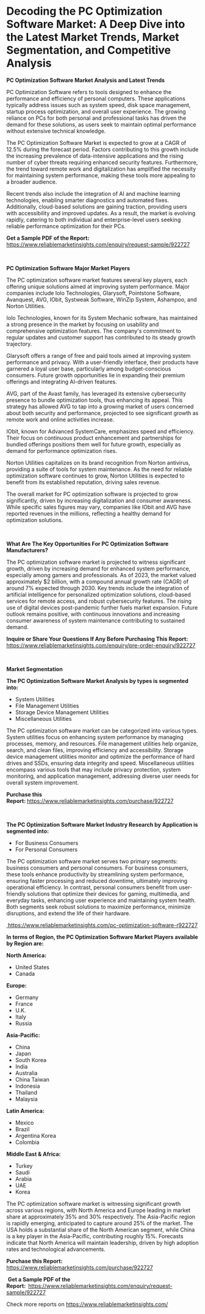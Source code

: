<p><h1>Decoding the PC Optimization Software Market: A Deep Dive into the Latest Market Trends, Market Segmentation, and Competitive Analysis</h1></p><p><strong>PC Optimization Software Market Analysis and Latest Trends</strong></p>
<p><p>PC Optimization Software refers to tools designed to enhance the performance and efficiency of personal computers. These applications typically address issues such as system speed, disk space management, startup process optimization, and overall user experience. The growing reliance on PCs for both personal and professional tasks has driven the demand for these solutions, as users seek to maintain optimal performance without extensive technical knowledge.</p><p>The PC Optimization Software Market is expected to grow at a CAGR of 12.5% during the forecast period. Factors contributing to this growth include the increasing prevalence of data-intensive applications and the rising number of cyber threats requiring enhanced security features. Furthermore, the trend toward remote work and digitalization has amplified the necessity for maintaining system performance, making these tools more appealing to a broader audience. </p><p>Recent trends also include the integration of AI and machine learning technologies, enabling smarter diagnostics and automated fixes. Additionally, cloud-based solutions are gaining traction, providing users with accessibility and improved updates. As a result, the market is evolving rapidly, catering to both individual and enterprise-level users seeking reliable performance optimization for their PCs.</p></p>
<p><strong>Get a Sample PDF of the Report:&nbsp;</strong> <a href="https://www.reliablemarketinsights.com/enquiry/request-sample/922727?utm_campaign=3267&utm_medium=2&utm_source=Github&utm_content=ia&utm_term=07032025&utm_id=pc-optimization-software">https://www.reliablemarketinsights.com/enquiry/request-sample/922727</a></p>
<p>&nbsp;</p>
<p><strong>PC Optimization Software Major Market Players</strong></p>
<p><p>The PC optimization software market features several key players, each offering unique solutions aimed at improving system performance. Major companies include Iolo Technologies, Glarysoft, Pointstone Software, Avanquest, AVG, IObit, Systweak Software, WinZip System, Ashampoo, and Norton Utilities.</p><p>Iolo Technologies, known for its System Mechanic software, has maintained a strong presence in the market by focusing on usability and comprehensive optimization features. The company's commitment to regular updates and customer support has contributed to its steady growth trajectory.</p><p>Glarysoft offers a range of free and paid tools aimed at improving system performance and privacy. With a user-friendly interface, their products have garnered a loyal user base, particularly among budget-conscious consumers. Future growth opportunities lie in expanding their premium offerings and integrating AI-driven features.</p><p>AVG, part of the Avast family, has leveraged its extensive cybersecurity presence to bundle optimization tools, thus enhancing its appeal. This strategy has allowed AVG to tap into a growing market of users concerned about both security and performance, projected to see significant growth as remote work and online activities increase.</p><p>IObit, known for Advanced SystemCare, emphasizes speed and efficiency. Their focus on continuous product enhancement and partnerships for bundled offerings positions them well for future growth, especially as demand for performance optimization rises.</p><p>Norton Utilities capitalizes on its brand recognition from Norton antivirus, providing a suite of tools for system maintenance. As the need for reliable optimization software continues to grow, Norton Utilities is expected to benefit from its established reputation, driving sales revenue.</p><p>The overall market for PC optimization software is projected to grow significantly, driven by increasing digitalization and consumer awareness. While specific sales figures may vary, companies like IObit and AVG have reported revenues in the millions, reflecting a healthy demand for optimization solutions.</p></p>
<p>&nbsp;</p>
<p><strong>What Are The Key Opportunities For PC Optimization Software Manufacturers?</strong></p>
<p><p>The PC optimization software market is projected to witness significant growth, driven by increasing demand for enhanced system performance, especially among gamers and professionals. As of 2023, the market valued approximately $2 billion, with a compound annual growth rate (CAGR) of around 7% expected through 2030. Key trends include the integration of artificial intelligence for personalized optimization solutions, cloud-based services for remote access, and robust cybersecurity features. The rising use of digital devices post-pandemic further fuels market expansion. Future outlook remains positive, with continuous innovations and increasing consumer awareness of system maintenance contributing to sustained demand.</p></p>
<p><strong>Inquire or Share Your Questions If Any Before Purchasing This Report:</strong> <a href="https://www.reliablemarketinsights.com/enquiry/pre-order-enquiry/922727?utm_campaign=3267&utm_medium=2&utm_source=Github&utm_content=ia&utm_term=07032025&utm_id=pc-optimization-software">https://www.reliablemarketinsights.com/enquiry/pre-order-enquiry/922727</a></p>
<p>&nbsp;</p>
<p><strong>Market Segmentation</strong></p>
<p><strong>The PC Optimization Software Market Analysis by types is segmented into:</strong></p>
<p><ul><li>System Utilities</li><li>File Management Utilities</li><li>Storage Device Management Utilities</li><li>Miscellaneous Utilities</li></ul></p>
<p><p>The PC optimization software market can be categorized into various types. System utilities focus on enhancing system performance by managing processes, memory, and resources. File management utilities help organize, search, and clean files, improving efficiency and accessibility. Storage device management utilities monitor and optimize the performance of hard drives and SSDs, ensuring data integrity and speed. Miscellaneous utilities encompass various tools that may include privacy protection, system monitoring, and application management, addressing diverse user needs for overall system improvement.</p></p>
<p><strong>Purchase this Report:&nbsp;</strong><a href="https://www.reliablemarketinsights.com/purchase/922727?utm_campaign=3267&utm_medium=2&utm_source=Github&utm_content=ia&utm_term=07032025&utm_id=pc-optimization-software">https://www.reliablemarketinsights.com/purchase/922727</a></p>
<p>&nbsp;</p>
<p><strong>The PC Optimization Software Market Industry Research by Application is segmented into:</strong></p>
<p><ul><li>For Business Consumers</li><li>For Personal Consumers</li></ul></p>
<p><p>The PC optimization software market serves two primary segments: business consumers and personal consumers. For business consumers, these tools enhance productivity by streamlining system performance, ensuring faster processing and reduced downtime, ultimately improving operational efficiency. In contrast, personal consumers benefit from user-friendly solutions that optimize their devices for gaming, multimedia, and everyday tasks, enhancing user experience and maintaining system health. Both segments seek robust solutions to maximize performance, minimize disruptions, and extend the life of their hardware.</p></p>
<p><a href="https://www.reliablemarketinsights.com/pc-optimization-software-r922727?utm_campaign=3267&utm_medium=2&utm_source=Github&utm_content=ia&utm_term=07032025&utm_id=pc-optimization-software">&nbsp;https://www.reliablemarketinsights.com/pc-optimization-software-r922727</a></p>
<p><strong>In terms of Region, the PC Optimization Software Market Players available by Region are:</strong></p>
<p>
    <p> <strong> North America: </strong>
        <ul>
            <li>United States</li>
            <li>Canada</li>
        </ul>
        </p> 
    <p> <strong> Europe: </strong>
        <ul>
            <li>Germany</li>
            <li>France</li>
            <li>U.K.</li>
            <li>Italy</li>
            <li>Russia</li>
        </ul>
        </p> 
    <p> <strong> Asia-Pacific: </strong>
        <ul>
            <li>China</li>
            <li>Japan</li>
            <li>South Korea</li>
            <li>India</li>
            <li>Australia</li>
            <li>China Taiwan</li>
            <li>Indonesia</li>
            <li>Thailand</li>
            <li>Malaysia</li>
        </ul>
        </p> 
    <p> <strong> Latin America: </strong>
        <ul>
            <li>Mexico</li>
            <li>Brazil</li>
            <li>Argentina Korea</li>
            <li>Colombia</li>
        </ul>
        </p> 
    <p> <strong> Middle East & Africa: </strong>
        <ul>
            <li>Turkey</li>
            <li>Saudi</li>
            <li>Arabia</li>
            <li>UAE</li>
            <li>Korea</li>
        </ul>
    </p>
    </p>
<p><p>The PC optimization software market is witnessing significant growth across various regions, with North America and Europe leading in market share at approximately 35% and 30% respectively. The Asia-Pacific region is rapidly emerging, anticipated to capture around 25% of the market. The USA holds a substantial share of the North American segment, while China is a key player in the Asia-Pacific, contributing roughly 15%. Forecasts indicate that North America will maintain leadership, driven by high adoption rates and technological advancements.</p></p>
<p><strong>Purchase this Report: </strong><a href="https://www.reliablemarketinsights.com/purchase/922727?utm_campaign=3267&utm_medium=2&utm_source=Github&utm_content=ia&utm_term=07032025&utm_id=pc-optimization-software">https://www.reliablemarketinsights.com/purchase/922727</a></p>
<p>&nbsp;<strong>Get a Sample PDF of the Report:&nbsp;&nbsp;</strong><a href="https://www.reliablemarketinsights.com/enquiry/request-sample/922727?utm_campaign=3267&utm_medium=2&utm_source=Github&utm_content=ia&utm_term=07032025&utm_id=pc-optimization-software">https://www.reliablemarketinsights.com/enquiry/request-sample/922727</a></p>
<p><strong></strong></p>
<p>Check more reports on <a href="https://www.reliablemarketinsights.com/?utm_campaign=3267&utm_medium=2&utm_source=Github&utm_content=ia&utm_term=07032025&utm_id=pc-optimization-software">https://www.reliablemarketinsights.com/</a></p>